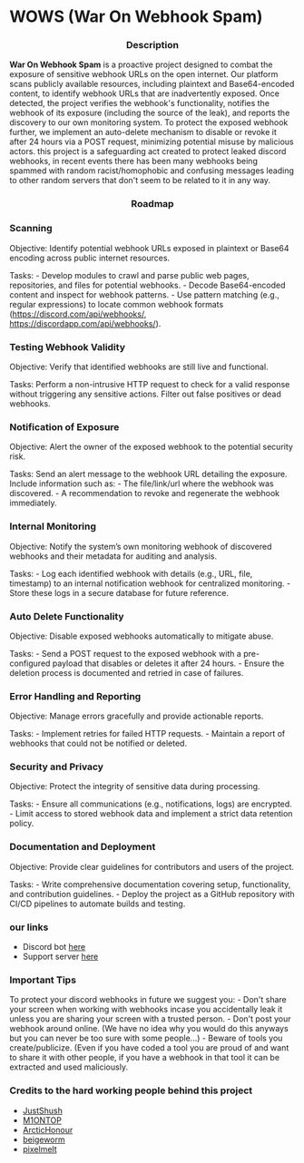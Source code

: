 <h1>WOWS (War On Webhook Spam)</h1>

<h3 align="center"> Description </h3>

**War On Webhook Spam** is a proactive project designed to combat the exposure of sensitive webhook URLs on the open internet. Our platform scans publicly available resources, including plaintext and Base64-encoded content, to identify webhook URLs that are inadvertently exposed. Once detected, the project verifies the webhook's functionality, notifies the webhook of its exposure (including the source of the leak), and reports the discovery to our own monitoring system. To protect the exposed webhook further, we implement an auto-delete mechanism to disable or revoke it after 24 hours via a POST request, minimizing potential misuse by malicious actors.
this project is a safeguarding act created to protect leaked discord webhooks, in recent events there has been many webhooks being spammed with random racist/homophobic and confusing messages leading to other random servers that don't seem to be related to it in any way.

<h3 align="center"> Roadmap </h3>

  <h3 align="left">Scanning</h3>
  
  Objective: Identify potential webhook URLs exposed in plaintext or Base64 encoding across public internet resources.
        
  Tasks:
            - Develop modules to crawl and parse public web pages, repositories, and files for potential webhooks.
            - Decode Base64-encoded content and inspect for webhook patterns.
            - Use pattern matching (e.g., regular expressions) to locate common webhook formats (https://discord.com/api/webhooks/, https://discordapp.com/api/webhooks/).


  <h3 align="left">Testing Webhook Validity</h3>
  
  Objective: Verify that identified webhooks are still live and functional.
  
  Tasks:
            Perform a non-intrusive HTTP request to check for a valid response without triggering any sensitive actions.
            Filter out false positives or dead webhooks.
            

  <h3 align="left">Notification of Exposure</h3>
  
  Objective: Alert the owner of the exposed webhook to the potential security risk.
  
  Tasks:
            Send an alert message to the webhook URL detailing the exposure.
            Include information such as:
                - The file/link/url where the webhook was discovered.
                - A recommendation to revoke and regenerate the webhook immediately.


  <h3 align="left">Internal Monitoring</h3>
  
  Objective: Notify the system’s own monitoring webhook of discovered webhooks and their metadata for auditing and analysis.
  
  Tasks:
            - Log each identified webhook with details (e.g., URL, file, timestamp) to an internal notification webhook for centralized monitoring.
            - Store these logs in a secure database for future reference.


  <h3 align="left">Auto Delete Functionality</h3>
  
  Objective: Disable exposed webhooks automatically to mitigate abuse.
  
  Tasks:
            - Send a POST request to the exposed webhook with a pre-configured payload that disables or deletes it after 24 hours.
            - Ensure the deletion process is documented and retried in case of failures.


  <h3 align="left">Error Handling and Reporting</h3>
  
  Objective: Manage errors gracefully and provide actionable reports.

  Tasks:
            - Implement retries for failed HTTP requests.
            - Maintain a report of webhooks that could not be notified or deleted.


  <h3 align="left">Security and Privacy</h3>
  
  Objective: Protect the integrity of sensitive data during processing.
  
  Tasks:
            - Ensure all communications (e.g., notifications, logs) are encrypted.
            - Limit access to stored webhook data and implement a strict data retention policy.


  <h3 align="left">Documentation and Deployment</h3>
  
  Objective: Provide clear guidelines for contributors and users of the project.
  
  Tasks:
            - Write comprehensive documentation covering setup, functionality, and contribution guidelines.
            - Deploy the project as a GitHub repository with CI/CD pipelines to automate builds and testing.

<h3 align="left">our links</h3>
<ul>
  <li>Discord bot <a href="https://discord.com/oauth2/authorize?client_id=747412110782234654&permissions=8&scope=bot%20applications.commands">here</a></li>
  <li>Support server <a href="https://discord.gg/QT6BVnWnKu">here</a></li>
</ul>

<h3 align="left">Important Tips</h3>
To protect your discord webhooks in future we suggest you: 
- Don't share your screen when working with webhooks incase you accidentally leak it unless you are sharing your screen with a trusted person.
- Don't post your webhook around online. (We have no idea why you would do this anyways but you can never be too sure with some people...)
- Beware of tools you create/publicize. (Even if you have coded a tool you are proud of and want to share it with other people, if you have a webhook in that tool it can be extracted and used maliciously.


<h3 align="left">Credits to the hard working people behind this project</h3>
<ul>
  <li><a href="https://github.com/JustShush">JustShush</a></li>
  <li><a href="https://github.com/M1ONTOP">M1ONTOP</a></li>
  <li><a href="https://github.com/ArcticHonour">ArcticHonour</a></li>
  <li><a href="https://github.com/beigeworm">beigeworm</a></li>
  <li><a href="https://github.com/PixelMelt">pixelmelt</a></li>
</ul>
